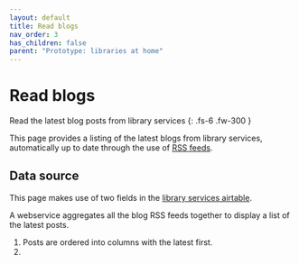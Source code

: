 ```yaml
---
layout: default
title: Read blogs
nav_order: 3
has_children: false
parent: "Prototype: libraries at home"
---
```


# Read blogs

Read the latest blog posts from library services
{: .fs-6 .fw-300 }

This page provides a listing of the latest blogs from library services, automatically up to date through the use of [RSS feeds](https://en.wikipedia.org/wiki/RSS).



## Data source

This page makes use of two fields in the [library services airtable]().

A webservice aggregates all the blog RSS feeds together to display a list of the latest posts.

1. Posts are ordered into columns with the latest first.
2. 

